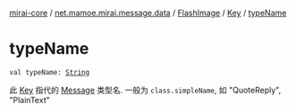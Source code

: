 [mirai-core](../../../index.md) / [net.mamoe.mirai.message.data](../../index.md) / [FlashImage](../index.md) / [Key](index.md) / [typeName](./type-name.md)

# typeName

`val typeName: `[`String`](https://kotlinlang.org/api/latest/jvm/stdlib/kotlin/-string/index.html)

此 [Key](../../-message/-key/index.md) 指代的 [Message](../../-message/index.md) 类型名. 一般为 `class.simpleName`, 如 "QuoteReply", "PlainText"

